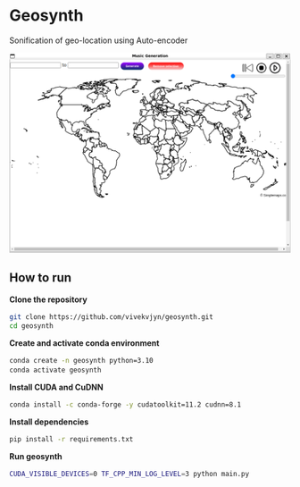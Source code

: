 # Geosynth
Sonification of geo-location using Auto-encoder

![Geosynth](Screenshot.png)

## How to run

**Clone the repository**

```bash
git clone https://github.com/vivekvjyn/geosynth.git
cd geosynth
```

**Create and activate conda environment**

```bash
conda create -n geosynth python=3.10
conda activate geosynth
```

**Install CUDA and CuDNN**

```bash
conda install -c conda-forge -y cudatoolkit=11.2 cudnn=8.1
```

**Install dependencies**

```bash
pip install -r requirements.txt
```

**Run geosynth**

```bash
CUDA_VISIBLE_DEVICES=0 TF_CPP_MIN_LOG_LEVEL=3 python main.py
```

